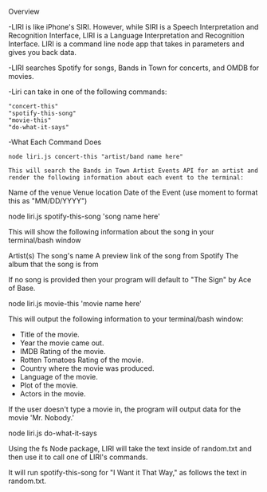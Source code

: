 Overview

-LIRI is like iPhone's SIRI. However, while SIRI is a Speech Interpretation and Recognition Interface, LIRI is a Language Interpretation and Recognition Interface. LIRI is a command line node app that takes in parameters and gives you back data.



-LIRI searches Spotify for songs, Bands in Town for concerts, and OMDB for movies.



-Liri can take in one of the following commands:

    "concert-this"
    "spotify-this-song"
    "movie-this"
    "do-what-it-says"



-What Each Command Does


    node liri.js concert-this "artist/band name here"

    This will search the Bands in Town Artist Events API for an artist and render the following information about each event to the terminal:


Name of the venue
Venue location
Date of the Event (use moment to format this as "MM/DD/YYYY")





node liri.js spotify-this-song 'song name here'




This will show the following information about the song in your terminal/bash window


Artist(s)
The song's name
A preview link of the song from Spotify
The album that the song is from


If no song is provided then your program will default to "The Sign" by Ace of Base.




node liri.js movie-this 'movie name here'




This will output the following information to your terminal/bash window:

   * Title of the movie.
   * Year the movie came out.
   * IMDB Rating of the movie.
   * Rotten Tomatoes Rating of the movie.
   * Country where the movie was produced.
   * Language of the movie.
   * Plot of the movie.
   * Actors in the movie.


If the user doesn't type a movie in, the program will output data for the movie 'Mr. Nobody.'



node liri.js do-what-it-says




Using the fs Node package, LIRI will take the text inside of random.txt and then use it to call one of LIRI's commands.


It will run spotify-this-song for "I Want it That Way," as follows the text in random.txt.
